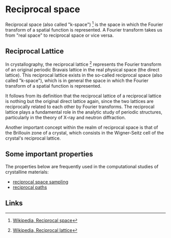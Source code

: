 # Reciprocal space

Reciprocal space (also called "k-space") [^1] is the space in which the Fourier transform of a spatial function is represented. A Fourier transform takes us from "real space" to reciprocal space or vice versa.

## Reciprocal Lattice

In crystallography, the reciprocal lattice [^2] represents the Fourier transform of an original periodic Bravais lattice in the real physical space (the direct lattice). This reciprocal lattice exists in the so-called reciprocal space (also called "k-space"), which is in general the space in which the Fourier transform of a spatial function is represented.  

It follows from its definition that the reciprocal lattice of a reciprocal lattice is nothing but the original direct lattice again, since the two lattices are reciprocally related to each other by Fourier transforms. The reciprocal lattice plays a fundamental role in the analytic study of periodic structures, particularly in the theory of X-ray and neutron diffraction. 

Another important concept within the realm of reciprocal space is that of the Brillouin zone of a crystal, which consists in the Wigner-Seitz cell of the crystal's reciprocal lattice. 

## Some important properties

The properties below are frequently used in the computational studies of crystalline materials:

- [reciprocal space sampling](reciprocal-space/sampling.md)
- [reciprocal paths](reciprocal-space/paths.md)

## Links

[^1]: [Wikipedia, Reciprocal space](https://en.wikipedia.org/wiki/Reciprocal_lattice#Reciprocal_space)
[^2]: [Wikipedia, Reciprocal lattice](https://en.wikipedia.org/wiki/Reciprocal_lattice)
